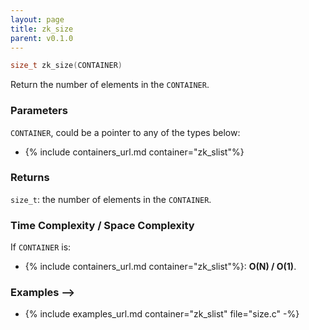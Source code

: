 ```yaml
---
layout: page
title: zk_size
parent: v0.1.0
---
```


``` c
size_t zk_size(CONTAINER)
```

Return the number of elements in the `CONTAINER`.

### Parameters

`CONTAINER`, could be a pointer to any of the types below:

- {% include containers_url.md container="zk_slist"%}

### Returns

`size_t`: the number of elements in the `CONTAINER`.

### Time Complexity / Space Complexity

If `CONTAINER` is:

- {% include containers_url.md container="zk_slist"%}: **O(N) / O(1)**.

### Examples -->

- {% include examples_url.md container="zk_slist" file="size.c" -%}
